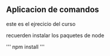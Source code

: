 ## Aplicacion de comandos 

este es el ejrecicio del curso

recuerden instalar los paquetes de node 

'''
npm install 
'''